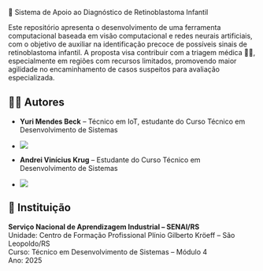 🧠 Sistema de Apoio ao Diagnóstico de Retinoblastoma Infantil

Este repositório apresenta o desenvolvimento de uma ferramenta computacional baseada em visão computacional e redes neurais artificiais, com o objetivo de auxiliar na identificação precoce de possíveis sinais de retinoblastoma infantil. A proposta visa contribuir com a triagem médica 👨‍⚕️, especialmente em regiões com recursos limitados, promovendo maior agilidade no encaminhamento de casos suspeitos para avaliação especializada.

## 👨‍💻 Autores

  - **Yuri Mendes Beck** – Técnico em IoT, estudante do Curso Técnico em Desenvolvimento de Sistemas 
 
  - <a href="www.linkedin.com/in/yurimendes-beck" target="_blank"><img src="https://img.shields.io/badge/-LinkedIn-%230077B5?style=for-the-badge&logo=linkedin&logoColor=white" target="_blank"></a> 

- **Andrei Vinícius Krug** – Estudante do Curso Técnico em Desenvolvimento de Sistemas

-  <a href="https://www.linkedin.com/in/andrei-vin%C3%ADcius-krug-153797350/" target="_blank"><img src="https://img.shields.io/badge/-LinkedIn-%230077B5?style=for-the-badge&logo=linkedin&logoColor=white" target="_blank"></a> 


## 🏫 Instituição

**Serviço Nacional de Aprendizagem Industrial – SENAI/RS**  
Unidade: Centro de Formação Profissional Plínio Gilberto Kröeff – São Leopoldo/RS  
Curso: Técnico em Desenvolvimento de Sistemas – Módulo 4  
Ano: 2025
